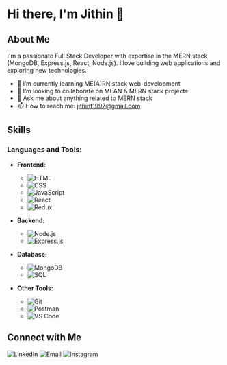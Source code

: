 # Hi there, I'm Jithin 👋

## About Me

I'm a passionate Full Stack Developer with expertise in the MERN stack (MongoDB, Express.js, React, Node.js). I love building web applications and exploring new technologies.

- 🌱 I’m currently learning ME(A)RN stack web-development
- 👯 I’m looking to collaborate on MEAN & MERN stack projects
- 💬 Ask me about anything related to MERN  stack
- 📫 How to reach me: jithint1997@gmail.com

## Skills

### Languages and Tools:
- **Frontend:**
  - ![HTML](https://img.shields.io/badge/-HTML5-E34F26?style=flat-square&logo=html5&logoColor=white)
  - ![CSS](https://img.shields.io/badge/-CSS3-1572B6?style=flat-square&logo=css3)
  - ![JavaScript](https://img.shields.io/badge/-JavaScript-black?style=flat-square&logo=javascript)
  - ![React](https://img.shields.io/badge/-React-black?style=flat-square&logo=react)
  - ![Redux](https://img.shields.io/badge/-Redux-black?style=flat-square&logo=redux)
  

- **Backend:** 
  - ![Node.js](https://img.shields.io/badge/-Node.js-black?style=flat-square&logo=node.js)
  - ![Express.js](https://img.shields.io/badge/-Express.js-black?style=flat-square&logo=express)

- **Database:** 
  - ![MongoDB](https://img.shields.io/badge/-MongoDB-black?style=flat-square&logo=mongodb)
  - ![SQL](https://img.shields.io/badge/-SQL-black?style=flat-square&logo=sql)

- **Other Tools:** 
  - ![Git](https://img.shields.io/badge/-Git-black?style=flat-square&logo=git)
  - ![Postman](https://img.shields.io/badge/-Postman-FF6C37?style=flat-square&logo=postman&logoColor=white)
  - ![VS Code](https://img.shields.io/badge/-VS%20Code-black?style=flat-square&logo=visual-studio-code)


## Connect with Me

[![LinkedIn](https://img.shields.io/badge/-LinkedIn-black?style=flat-square&logo=linkedin)](https://linkedin.com/in/jithin-thaliyil)
[![Email](https://img.shields.io/badge/-Email-black?style=flat-square&logo=gmail)](mailto:jithint1997@gmail.com)
[![Instagram](https://img.shields.io/badge/-Instagram-E4405F?style=flat-square&logo=instagram&logoColor=white)](https://instagram.com/jithh_in_)


